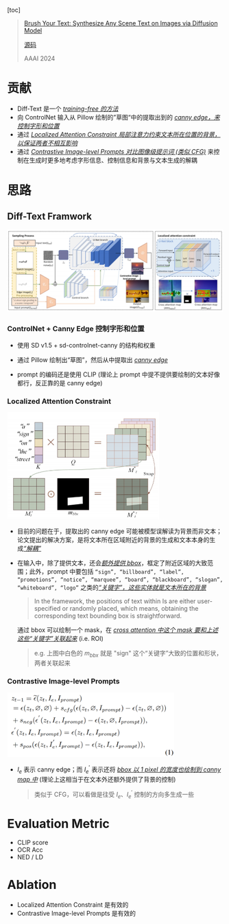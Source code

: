 [toc]

> [Brush Your Text: Synthesize Any Scene Text on Images via Diffusion Model](https://arxiv.org/abs/2312.12232)
>
> [源码](https://github.com/ecnuljzhang/brush-your-text)
>
> AAAI 2024

# 贡献

- Diff-Text 是一个 <u>*training-free 的方法*</u>
- 向 ControlNet 输入从 Pillow 绘制的”草图“中的提取出到的 <u>*canny edge，来控制字形和位置*</u>
- 通过 <u>*Localized Attention Constraint 局部注意力约束文本所在位置的背景，以保证两者不相互影响*</u>
- 通过 <u>*Contrastive Image-level Prompts 对比图像级提示词 (类似 CFG)*</u> 来控制在生成时更多地考虑字形信息、控制信息和背景与文本生成的解耦





# 思路

## Diff-Text Framwork

![image-20250204143841539](assets/image-20250204143841539.png)

### ControlNet + Canny Edge 控制字形和位置

- 使用 SD v1.5 + sd-controlnet-canny 的结构和权重

- 通过 Pillow 绘制出“草图”，然后从中提取出 <u>*canny edge*</u>
- prompt 的编码还是使用 CLIP (理论上 prompt 中提不提供要绘制的文本好像都行，反正靠的是 canny edge)



### Localized Attention Constraint

<img src="assets/image-20250204154632625.png" alt="image-20250204154632625" style="zoom:55%;" />

- 目前的问题在于，提取出的 canny edge 可能被模型误解读为背景而非文本；论文提出的解决方案，是将文本所在区域附近的背景的生成和文本本身的生成<u>*“解耦”*</u>

- 在输入中，除了提供文本，还会<u>*额外提供 bbox*</u>，框定了附近区域的大致范围；此外，prompt 中要包括 `“sign”, “billboard”, “label”, “promotions”, “notice”, “marquee”, “board”, “blackboard”, “slogan”, “whiteboard”, “logo”` 之类的<u>*“关键字”，这些实体就是文本所在的背景*</u>

  > In the framework, the positions of text within Is are either user-specified or randomly placed, which means, obtaining the corresponding text bounding box is straightforward.

  通过 bbox 可以绘制一个 mask，在 <u>*cross attention 中这个 mask 要和上述这些“关键字”关联起来*</u> (i.e. ROI)

  > e.g. 上图中白色的 $m_{bbx}$ 就是 "sign" 这个“关键字”大致的位置和形状，两者关联起来



### Contrastive Image-level Prompts

<img src="assets/image-20250204154834249.png" alt="image-20250204154834249" style="zoom:40%;" />

- $I_e$ 表示 canny edge；而 $I^{'}_e$ 表示还将 <u>*bbox 以 1 pixel 的宽度也绘制到 canny map 中*</u> (理论上这相当于在文本外还额外提供了背景的控制)

  > 类似于 CFG，可以看做是往受 $I_e$、$I^{'}_e$ 控制的方向多生成一些





# Evaluation Metric

- CLIP score
- OCR Acc
- NED / LD





# Ablation

- Localized Attention Constraint 是有效的
- Contrastive Image-level Prompts 是有效的


